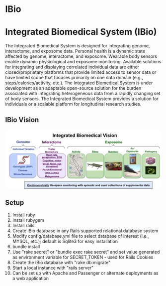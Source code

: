 IBio
====

<h1>Integrated Biomedical System (IBio)</h1>

  The Integrated Biomedical System is designed for integrating genome, interactome, and exposome data.  Personal health is a dynamic state affected by genome, interactome, and exposome.  Wearable body sensors enable dynamic physiological and exposome monitoring.  Available solutions for integrating and displaying correlated individual data are either closed/proprietary platforms that provide limited access to sensor data or have limited scope that focuses primarily on one data domain (e.g., steps/calories/activity, etc.).  The Integrated Biomedical System is under development as an adaptable open-source solution for the burden associated with integrating heterogeneous data from a rapidly changing set of body sensors.  The Integrated Biomedical System provides a solution for individuals or a scalable platform for longitudinal research studies.

<h2>IBio Vision</h2>

<img src="https://github.com/doricke/IBio/blob/master/public/IBio_Vision.png?raw=true">

<h2>Setup</h2>

1. Install ruby
2. Install rubygem
3. Install rails
4. Create IBio database in any Rails supported relational database system
5. Modify config/database.yml file to select database of interest (i.e., MYSQL, etc.); default is Sqlite3 for easy installation
6. bundle install
7. Use "rake secret" or "bundle exec rake secret" and set value generated as environment variable for SECRET_TOKEN - used for Rails Cookies
8. Create the IBio database with "rake db:migrate"
9. Start a local instance with "rails server" 
10. Can be set up with Apache and Passenger or alternate deployments as a web application
